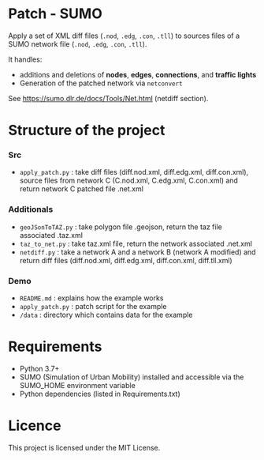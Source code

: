 # Patch - SUMO

Apply a set of XML diff files (`.nod`, `.edg`, `.con`, `.tll`) to sources files of a SUMO network file (`.nod`, `.edg`, `.con`, `.tll`).  

It handles:  
- additions and deletions of **nodes**, **edges**, **connections**, and **traffic lights**  
- Generation of the patched network via `netconvert`  

See https://sumo.dlr.de/docs/Tools/Net.html (netdiff section).  

# Structure of the project

### Src

- `apply_patch.py` : take diff files (diff.nod.xml, diff.edg.xml, diff.con.xml), source files from network C (C.nod.xml, C.edg.xml, C.con.xml) and return network C patched file .net.xml

### Additionals

- `geoJSonToTAZ.py` : take polygon file .geojson, return the taz file associated .taz.xml  
- `taz_to_net.py` : take taz.xml file, return the network associated .net.xml  
- `netdiff.py` : take a network A and a network B (network A modified) and return diff files (diff.nod.xml, diff.edg.xml, diff.con.xml, diff.tll.xml)

### Demo

- `README.md` : explains how the example works
- `apply_patch.py` : patch script for the example
- `/data` : directory which contains data for the example

# Requirements

- Python 3.7+
- SUMO (Simulation of Urban Mobility) installed and accessible via the SUMO_HOME environment variable
- Python dependencies (listed in Requirements.txt)

# Licence

This project is licensed under the MIT License.



